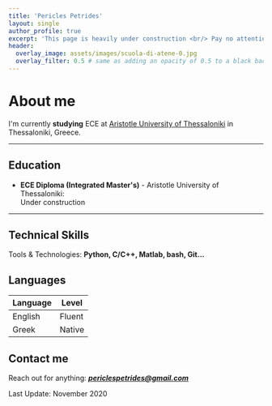 ```yaml
---
title: 'Pericles Petrides'
layout: single
author_profile: true
excerpt: 'This page is heavily under construction <br/> Pay no attention to that man behind the ~~curtain~~ page'
header:
  overlay_image: assets/images/scuola-di-atene-0.jpg
  overlay_filter: 0.5 # same as adding an opacity of 0.5 to a black background
---
```


# About me

I'm currently **studying** ECE at [Aristotle University of Thessaloniki](https://www.auth.gr/en) in Thessaloniki, Greece.

---


<!--
*As a student, I have constantly sought opportunities for personal growth and development.*
-->


<!--
## Previous work experiences
-->
<!--
- **Test** - Test:  
  Test
-->


## Education

- **ECE Diploma (Integrated Master's)** - Aristotle University of Thessaloniki:  
  Under construction

---

## Technical Skills

Tools & Technologies: **Python, C/C++, Matlab, bash, Git...**


## Languages

| Language | Level  |
|----------|--------|
| English  | Fluent |
| Greek    | Native |


<!--
## CV
<!--
This is a comment 
Find attached the PDF version of my CVs:  
*English version*: [CV]({{ site.url }}/download/CV_english.pdf)  
*French version*: [CV]({{ site.url }}/download/CV_french.pdf)
-->


## Contact me

Reach out for anything: **_[periclespetrides@gmail.com](mailto:periclespetrides@gmail.com)_**


Last Update: November 2020
